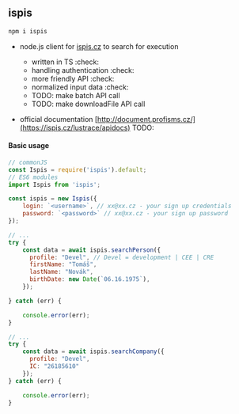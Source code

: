 ## ispis

```sh
npm i ispis
```

- node.js client for [ispis.cz](https://ispis.cz/) to search for execution
    - written in TS :check:
    - handling authentication :check:
    - more friendly API :check:
    - normalized input data :check:
    - TODO: make batch API call
    - TODO: make downloadFile API call

- official documentation [http://document.profisms.cz/](https://ispis.cz/lustrace/apidocs) TODO:

#### Basic usage

```js
// commonJS
const Ispis = require('ispis').default;
// ES6 modules
import Ispis from 'ispis';

const ispis = new Ispis({
    login: `<username>`, // xx@xx.cz - your sign up credentials
    password: `<password>` // xx@xx.cz - your sign up password
});

// ...
try {
    const data = await ispis.searchPerson({
      profile: "Devel", // Devel = development | CEE | CRE
      firstName: "Tomáš",
      lastName: "Novák",
      birthDate: new Date(`06.16.1975`),
    });

} catch (err) {

    console.error(err);
}

// ...
try {
    const data = await ispis.searchCompany({
      profile: "Devel",
      IC: "26185610"
    });
} catch (err) {

    console.error(err);
}
```
